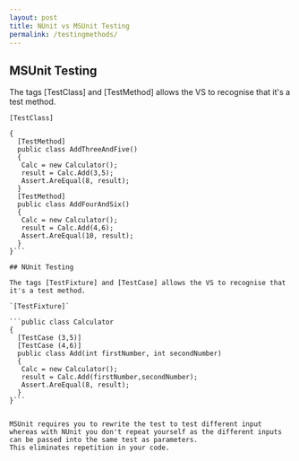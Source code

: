 ```yaml
---
layout: post
title: NUnit vs MSUnit Testing
permalink: /testingmethods/
---
```

## MSUnit Testing

 The tags [TestClass] and [TestMethod] allows the VS to recognise that it's a test method.

`[TestClass]`
```public class Calculator
{
  [TestMethod]
  public class AddThreeAndFive()
  {
   Calc = new Calculator();
   result = Calc.Add(3,5);
   Assert.AreEqual(8, result);
  }
  [TestMethod]
  public class AddFourAndSix()
  {
   Calc = new Calculator();
   result = Calc.Add(4,6);
   Assert.AreEqual(10, result);
  }
}```

## NUnit Testing

The tags [TestFixture] and [TestCase] allows the VS to recognise that it's a test method.

`[TestFixture]`

```public class Calculator
{
  [TestCase (3,5)]
  [TestCase (4,6)]
  public class Add(int firstNumber, int secondNumber)
  {
   Calc = new Calculator();
   result = Calc.Add(firstNumber,secondNumber);
   Assert.AreEqual(8, result);
  }
}```


MSUnit requires you to rewrite the test to test different input whereas with NUnit you don't repeat yourself as the different inputs can be passed into the same test as parameters.
This eliminates repetition in your code.
